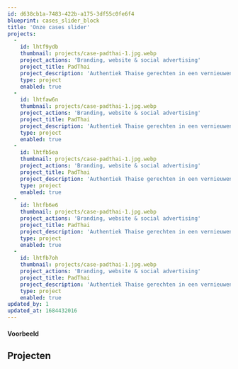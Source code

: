 ```yaml
---
id: d638cb1a-7483-422b-a175-3df55c0fe6f4
blueprint: cases_slider_block
title: 'Onze cases slider'
projects:
  -
    id: lhtf9ydb
    thumbnail: projects/case-padthai-1.jpg.webp
    project_actions: 'Branding, website & social advertising'
    project_title: PadThai
    project_description: 'Authentiek Thaise gerechten in een vernieuwend to-go concept. Dankzij de nieuwe website kun je de dishes nu ook online bestellen bij één van de 8 vestigingen in Den Haag en Amsterdam.'
    type: project
    enabled: true
  -
    id: lhtfaw6n
    thumbnail: projects/case-padthai-1.jpg.webp
    project_actions: 'Branding, website & social advertising'
    project_title: PadThai
    project_description: 'Authentiek Thaise gerechten in een vernieuwend to-go concept. Dankzij de nieuwe website kun je de dishes nu ook online bestellen bij één van de 8 vestigingen in Den Haag en Amsterdam.'
    type: project
    enabled: true
  -
    id: lhtfb5ea
    thumbnail: projects/case-padthai-1.jpg.webp
    project_actions: 'Branding, website & social advertising'
    project_title: PadThai
    project_description: 'Authentiek Thaise gerechten in een vernieuwend to-go concept. Dankzij de nieuwe website kun je de dishes nu ook online bestellen bij één van de 8 vestigingen in Den Haag en Amsterdam.'
    type: project
    enabled: true
  -
    id: lhtfb6e6
    thumbnail: projects/case-padthai-1.jpg.webp
    project_actions: 'Branding, website & social advertising'
    project_title: PadThai
    project_description: 'Authentiek Thaise gerechten in een vernieuwend to-go concept. Dankzij de nieuwe website kun je de dishes nu ook online bestellen bij één van de 8 vestigingen in Den Haag en Amsterdam.'
    type: project
    enabled: true
  -
    id: lhtfb7oh
    thumbnail: projects/case-padthai-1.jpg.webp
    project_actions: 'Branding, website & social advertising'
    project_title: PadThai
    project_description: 'Authentiek Thaise gerechten in een vernieuwend to-go concept. Dankzij de nieuwe website kun je de dishes nu ook online bestellen bij één van de 8 vestigingen in Den Haag en Amsterdam.'
    type: project
    enabled: true
updated_by: 1
updated_at: 1684432016
---
```

<h4>Voorbeeld</h4><h2>Projecten</h2>